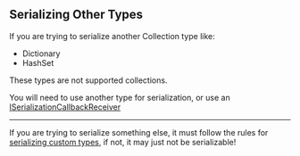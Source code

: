 ## Serializing Other Types
If you are trying to serialize another Collection type like:  
- Dictionary
- HashSet

These types are not supported collections.  

You will need to use another type for serialization, or use an [ISerializationCallbackReceiver](https://docs.unity3d.com/ScriptReference/ISerializationCallbackReceiver.html)

---

If you are trying to serialize something else, it must follow the rules for [serializing custom types](Serializing%20Custom%20Types.md), if not, it may just not be serializable!